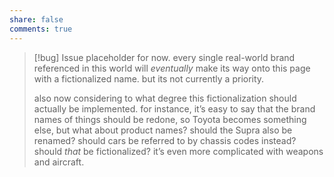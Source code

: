 ```yaml
---
share: false
comments: true
---
```

> [!bug] Issue
> placeholder for now. every single real-world brand referenced in this world will *eventually* make its way onto this page with a fictionalized name. but its not currently a priority.
>
> also now considering to what degree this fictionalization should actually be implemented. for instance, it’s easy to say that the brand names of things should be redone, so Toyota becomes something else, but what about product names? should the Supra also be renamed? should cars be referred to by chassis codes instead? should *that* be fictionalized? it’s even more complicated with weapons and aircraft.